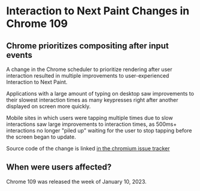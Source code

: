 # Interaction to Next Paint Changes in Chrome 109

## Chrome prioritizes compositing after input events

A change in the Chrome scheduler to prioritize rendering after user interaction
resulted in multiple improvements to user-experienced Interaction to Next Paint.

Applications with a large amount of typing on desktop saw improvements to their
slowest interaction times as many keypresses right after another displayed on
screen more quickly.

Mobile sites in which users were tapping multiple times due to slow interactions
saw large improvements to interaction times, as 500ms+ interactions no longer
"piled up" waiting for the user to stop tapping before the screen began to update.

Source code of the change is linked [in the chromium issue tracker](https://bugs.chromium.org/p/chromium/issues/detail?id=853771)

## When were users affected?

Chrome 109 was released the week of January 10, 2023.
